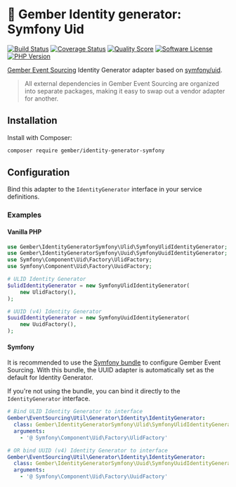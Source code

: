 # 🫚 Gember Identity generator: Symfony Uid
[![Build Status](https://scrutinizer-ci.com/g/GemberPHP/identity-generator-symfony/badges/build.png?b=main)](https://github.com/GemberPHP/identity-generator-symfony/actions)
[![Coverage Status](https://img.shields.io/scrutinizer/coverage/g/GemberPHP/identity-generator-symfony.svg?style=flat)](https://scrutinizer-ci.com/g/GemberPHP/identity-generator-symfony/code-structure)
[![Quality Score](https://img.shields.io/scrutinizer/g/GemberPHP/identity-generator-symfony.svg?style=flat)](https://scrutinizer-ci.com/g/GemberPHP/identity-generator-symfony)
[![Software License](https://img.shields.io/badge/license-MIT-brightgreen.svg?style=flat)](LICENSE)
[![PHP Version](https://img.shields.io/badge/php-%5E8.3-8892BF.svg?style=flat)](http://www.php.net)

[Gember Event Sourcing](https://github.com/GemberPHP/event-sourcing) Identity Generator adapter based on [symfony/uid](https://github.com/symfony/uid).

> All external dependencies in Gember Event Sourcing are organized into separate packages,
> making it easy to swap out a vendor adapter for another.

## Installation
Install with Composer:
```bash
composer require gember/identity-generator-symfony
```

## Configuration
Bind this adapter to the `IdentityGenerator` interface in your service definitions.

### Examples

#### Vanilla PHP
```php
use Gember\IdentityGeneratorSymfony\Ulid\SymfonyUlidIdentityGenerator;
use Gember\IdentityGeneratorSymfony\Uuid\SymfonyUuidIdentityGenerator;
use Symfony\Component\Uid\Factory\UlidFactory;
use Symfony\Component\Uid\Factory\UuidFactory;

# ULID Identity Generator
$ulidIdentityGenerator = new SymfonyUlidIdentityGenerator(
    new UlidFactory(),
);

# UUID (v4) Identity Generator
$uuidIdentityGenerator = new SymfonyUuidIdentityGenerator(
    new UuidFactory(),
);
```

#### Symfony
It is recommended to use the [Symfony bundle](https://github.com/GemberPHP/event-sourcing-symfony-bundle) to configure Gember Event Sourcing.
With this bundle, the UUID adapter is automatically set as the default for Identity Generator.

If you're not using the bundle, you can bind it directly to the `IdentityGenerator` interface.

```yaml
# Bind ULID Identity Generator to interface
Gember\EventSourcing\Util\Generator\Identity\IdentityGenerator:
  class: Gember\IdentityGeneratorSymfony\Ulid\SymfonyUlidIdentityGenerator
  arguments:
    - '@ Symfony\Component\Uid\Factory\UlidFactory'

# OR bind UUID (v4) Identity Generator to interface
Gember\EventSourcing\Util\Generator\Identity\IdentityGenerator:
  class: Gember\IdentityGeneratorSymfony\Uuid\SymfonyUuidIdentityGenerator
  arguments:
    - '@ Symfony\Component\Uid\Factory\UuidFactory'
```
